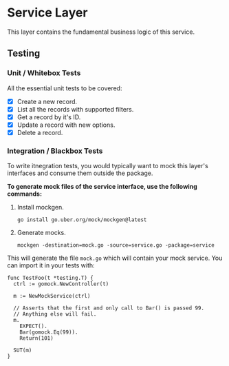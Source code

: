 # Service Layer

This layer contains the fundamental business logic of this service.

## Testing

### Unit / Whitebox Tests

All the essential unit tests to be covered:

- [x] Create a new record.
- [x] List all the records with supported filters.
- [x] Get a record by it's ID.
- [x] Update a record with new options.
- [x] Delete a record.

### Integration / Blackbox Tests

To write itnegration tests, you would typically want to mock this layer's interfaces and consume them outside the package.

**To generate mock files of the service interface, use the following commands:**

1. Install mockgen.
    ```
    go install go.uber.org/mock/mockgen@latest
    ```
1. Generate mocks.
    ```
    mockgen -destination=mock.go -source=service.go -package=service
    ```

This will generate the file `mock.go` which will contain your mock service. You can import it in your tests with:

```
func TestFoo(t *testing.T) {
  ctrl := gomock.NewController(t)

  m := NewMockService(ctrl)

  // Asserts that the first and only call to Bar() is passed 99.
  // Anything else will fail.
  m.
    EXPECT().
    Bar(gomock.Eq(99)).
    Return(101)

  SUT(m)
}
```
